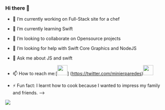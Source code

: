 ### Hi there 👋


- 🔭 I’m currently working on  Full-Stack site for a chef
- 🌱 I’m currently learning  Swift
- 👯 I’m looking to collaborate on Opensource projects 
- 🤔 I’m looking for help with Swift Core Graphics and NodeJS
- 💬 Ask me about JS and swift 
- 📫 How to reach me:[<img height="32" width="32" src="https://cdn.jsdelivr.net/npm/simple-icons@v3/icons/twitter.svg" />]    (https://twitter.com/minierparedes)[<img height="32" width="32" src="https://cdn.jsdelivr.net/npm/simple-icons@v3/icons/linkedin.svg" />](https://www.linkedin.com/in/minierparedes/)


- ⚡ Fun fact: I learnt how to cook because I wanted to impress my family and friends.
-->

<img align="left" src="http://github-readme-stats.minierparedes.vercel.app/api?username=minierparedes&show_icons=true&hide_border=true"/>

